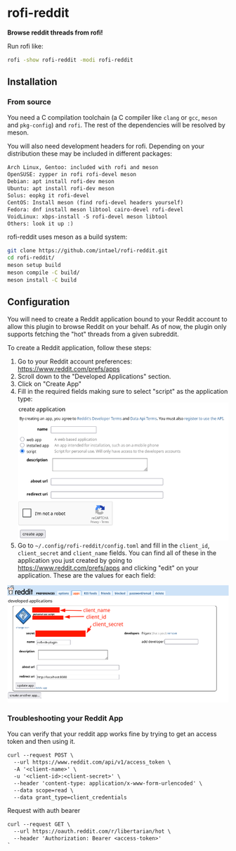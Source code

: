 # rofi-reddit 

**Browse reddit threads from rofi!**


Run rofi like:

```bash
rofi -show rofi-reddit -modi rofi-reddit
```

## Installation 

### From source

You need a C compilation toolchain (a C compiler like `clang` or `gcc`, `meson` and `pkg-config`) and `rofi`. The rest of the dependencies will be resolved by meson.

You will also need development headers for rofi. Depending on your distribution these may be included in different packages:

    Arch Linux, Gentoo: included with rofi and meson
    OpenSUSE: zypper in rofi rofi-devel meson
    Debian: apt install rofi-dev meson
    Ubuntu: apt install rofi-dev meson
    Solus: eopkg it rofi-devel
    CentOS: Install meson (find rofi-devel headers yourself)
    Fedora: dnf install meson libtool cairo-devel rofi-devel
    VoidLinux: xbps-install -S rofi-devel meson libtool
    Others: look it up :)


rofi-reddit uses meson as a build system:

```bash
git clone https://github.com/intael/rofi-reddit.git
cd rofi-reddit/
meson setup build
meson compile -C build/
meson install -C build
```

## Configuration

You will need to create a Reddit application bound to your Reddit account to allow this plugin to browse Reddit on your behalf. As of now, the plugin only supports fetching the "hot" threads from a given subreddit.

To create a Reddit application, follow these steps:
1. Go to your Reddit account preferences: https://www.reddit.com/prefs/apps
2. Scroll down to the "Developed Applications" section.
3. Click on "Create App"
4. Fill in the required fields making sure to select "script" as the application type:
![reddit app creation page](./docs/create-reddit-app.png)
5. Go to `~/.config/rofi-reddit/config.toml` and fill in the `client_id`, `client_secret` and `client_name` fields. You can find all of these in the application you just created by going to https://www.reddit.com/prefs/apps and clicking "edit" on your application. These are the values for each field:

![reddit app details page](./docs/reddit-app-details.png)


### Troubleshooting your Reddit App

You can verify that your reddit app works fine by trying to get an access token and then using it.
```shell
curl --request POST \
  --url https://www.reddit.com/api/v1/access_token \
  -A '<client-name>' \
  -u '<client-id>:<client-secret>' \
  --header 'content-type: application/x-www-form-urlencoded' \
  --data scope=read \
  --data grant_type=client_credentials
```

Request with auth bearer
```shell
curl --request GET \
  --url https://oauth.reddit.com/r/libertarian/hot \
  --header 'Authorization: Bearer <access-token>'
`

